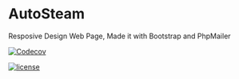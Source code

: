 # AutoSteam
Resposive Design Web Page, Made it with Bootstrap and PhpMailer

[![Codecov](https://img.shields.io/codecov/c/github/codecov/example-python.svg?style=flat-square)](https://github.com/manelopz/AutoSteam)

[![license](https://img.shields.io/github/license/mashape/apistatus.svg?style=flat-square)](https://github.com/manelopz/AutoSteam/blob/master/LICENSE)

